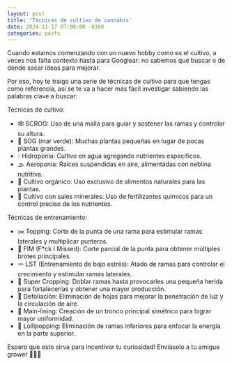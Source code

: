 ```yaml
---
layout: post
title: 'Técnicas de cultivo de cannabis'
date: 2024-11-17 07:00:00 -0300
categories: posts
---
```


Cuando estamos comenzando con un nuevo hobby como es el cultivo, a veces nos falta contexto hasta para Googlear: no sabemos qué buscar o de dónde sacar ideas para mejorar.

Por eso, hoy te traigo una serie de técnicas de cultivo para que tengas como referencia, así se te va a hacer más fácil investigar sabiendo las palabras clave a buscar:

Técnicas de cultivo:

- 🕸️ SCROG: Uso de una malla para guiar y sostener las ramas y controlar su altura.
- 🌊 SOG (mar verde): Muchas plantas pequeñas en lugar de pocas plantas grandes.
- 💧 Hidroponia: Cultivo en agua agregando nutrientes específicos.
- 🌫️ Aeroponia: Raíces suspendidas en aire, alimentadas con neblina nutritiva.
- 🍃 Cultivo orgánico: Uso exclusivo de alimentos naturales para las plantas.
- 🧪 Cultivo con sales minerales: Uso de fertilizantes químicos para un control preciso de los nutrientes.

Técnicas de entrenamiento:

- ✂️ Topping: Corte de la punta de una rama para estimular ramas laterales y multiplicar punteros.
- 🔀 FIM (F\*ck I Missed): Corte parcial de la punta para obtener múltiples brotes principales.
- 🪢 LST (Entrenamiento de bajo estrés): Atado de ramas para controlar el crecimiento y estimular ramas laterales.
- 💪 Super Cropping: Doblar ramas hasta provocarles una pequeña herida para fortalecerlas y obtener una mayor producción.
- 🍂 Defoliación: Eliminación de hojas para mejorar la penetración de luz y la circulación de aire.
- 🌿 Main-lining: Creación de un tronco principal simétrico para lograr mayor uniformidad.
- 🍭 Lollipopping: Eliminación de ramas inferiores para enfocar la energía en la parte superior.

Espero que esto sirva para incentivar tu curiosidad! Enviáselo a tu amigue grower 👨🏼‍🌾
